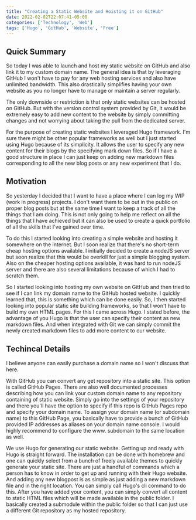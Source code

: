 ```yaml
---
title: "Creating a Static Website and Hoisting it on GitHub"
date: 2022-02-02T22:07:41-05:00
categories: ['Technology', 'Web']
tags: ['Hugo', 'GitHub', 'Website', 'Free']
---
```


## Quick Summary

So today I was able to launch and host my static website on GitHub and also link it to my custom domain name. The general idea is that by leveraging GitHub I won't have to pay for any web hosting services and also have unlimited bandwidth. This also drastically simplifies having your own website as you no longer have to manage or maintain a server regularly.

The only downside or restriction is that only static websites can be hosted on GitHub. But with the version control system provided by Git, it would be extremely easy to add new content to the website by simply committing changes and not worrying about taking the pull from the dedicated server.

For the purpose of creating static websites I leveraged Hugo framework. I'm sure there might be other popular frameworks as well but I just started using Hugo because of its simplicity. It allows the user to specify any new content for their blogs by the specifying mark down files. So if I have a good structure in place I can just keep on adding new markdown files corresponding to all the new blog posts or any new experiment that I do.


## Motivation

So yesterday I decided that I want to have a place where I can log my WIP (work in progress) projects. I don't want them to be out in the public on proper blog posts but at the same time I want to keep a track of all the things that I am doing. This is not only going to help me reflect on all the things that I have achieved but it can also be used to create a quick portfolio of all the skills that I've gained over time.

To do this I started looking into creating a simple website and hosting it somewhere on the internet. But I soon realize that there's no short-term cheap hosting options available. I initially decided to create a nodeJS server but soon realize that this would be overkill for just a simple blogging system. Also on the cheaper hosting options available, it was hard to run nodeJS server and there are also several limitations because of which I had to scratch them.

So I started looking into hosting my own website on GitHub and then tried to see if I can link my domain name to the GitHub hosted website. I quickly learned that, this is something which can be done easily. So,  I then started looking into popular static site building frameworks, so that I won't have to build my own HTML pages. For this I came across Hugo. I stated before, the advantage of you Hugo is that the user can specify their content as new markdown files. And when integrated with Git we can simply commit the newly created markdown files to add more content to our website.


## Techincal Details

I believe anyone can easily purchase a domain name so I won't discuss that here.

With GitHub you can convert any get repository into a static site. This option is called GitHub Pages. There are also well documented processes describing how you can link your custom domain name to any repository containing of static website. Simply go into the settings of your repository and there you'll have the option to specify if this repo is GitHub Pages repo and specify your domain name. To assign your domain name (or subdomain name) to this GitHub Page, you basically have to provide a bunch of GitHub provided IP addresses as aliases on your domain name console. I would highly recommend to configure the www. subdomain to the same location as well.

We use Hugo for generating our static website. Getting up and ready with Hugo is straight forward. The installation can be done with homebrew and one can quickly select from a bunch of freely available themes to quickly generate your static site. There are just a handful of commands which a person has to know in order to get up and running with their Hugo website. And adding any new blogpost is as simple as just adding a new markdown file and in the right location. You can simply call Hugo's cli command to do this. After you have added your content, you can simply convert all content to static HTML files which will be made available in the public folder. I basically created a submodule within the public folder so that I can just use a different Git repository as my hosted repository.